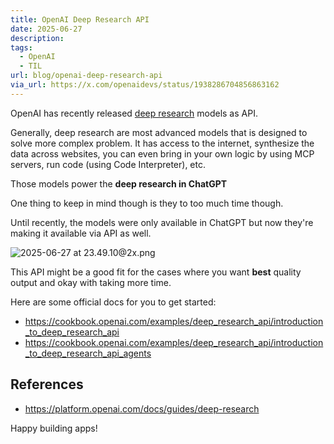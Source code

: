 ```yaml
---
title: OpenAI Deep Research API
date: 2025-06-27
description: 
tags:
  - OpenAI
  - TIL
url: blog/openai-deep-research-api
via_url: https://x.com/openaidevs/status/1938286704856863162
---
```

OpenAI has recently released [deep research](https://platform.openai.com/docs/guides/deep-research) models as API.

Generally, deep research are most advanced models that is designed to solve more complex problem. It has access to the internet, synthesize the data across websites, you can even bring in your own logic by using MCP servers, run code (using Code Interpreter), etc.

Those models power the **deep research in ChatGPT**

One thing to keep in mind though is they to too much time though. 

Until recently, the models were only available in ChatGPT but now they're making it available via API as well.

![2025-06-27 at 23.49.10@2x.png](/images/2025-06-27-at-23.49.10-at-2x.png)

This API might be a good fit for the cases where you want **best** quality output and okay with taking more time.

Here are some official docs for you to get started:
- https://cookbook.openai.com/examples/deep_research_api/introduction_to_deep_research_api
- https://cookbook.openai.com/examples/deep_research_api/introduction_to_deep_research_api_agents

## References
- https://platform.openai.com/docs/guides/deep-research

Happy building apps!